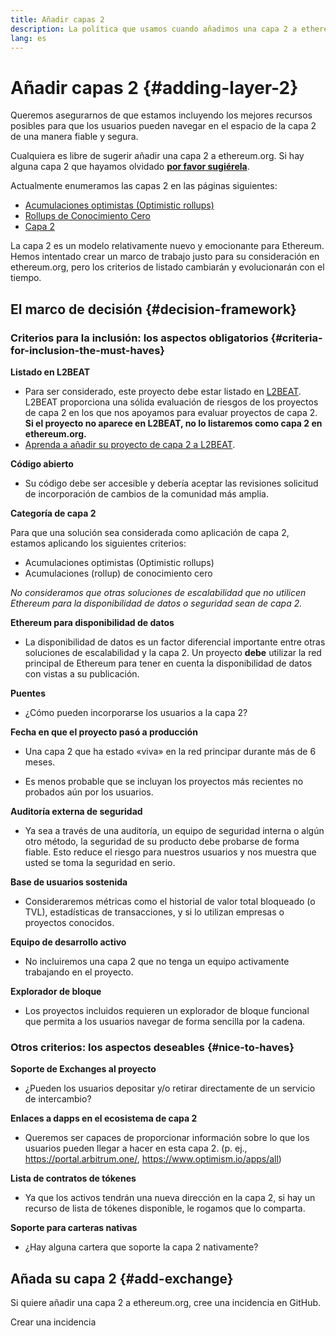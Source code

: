 ```yaml
---
title: Añadir capas 2
description: La política que usamos cuando añadimos una capa 2 a ethereum.org
lang: es
---
```


# Añadir capas 2 \{#adding-layer-2}

Queremos asegurarnos de que estamos incluyendo los mejores recursos posibles para que los usuarios pueden navegar en el espacio de la capa 2 de una manera fiable y segura.

Cualquiera es libre de sugerir añadir una capa 2 a ethereum.org. Si hay alguna capa 2 que hayamos olvidado **[ por favor sugiérela](https://github.com/ethereum/ethereum-org-website/issues/new?assignees=&labels=feature+%3Asparkles%3A%2Ccontent+%3Afountain_pen%3A&template=suggest_layer2.yaml)**.

Actualmente enumeramos las capas 2 en las páginas siguientes:

- [Acumulaciones optimistas (Optimistic rollups)](/developers/docs/scaling/optimistic-rollups/)
- [Rollups de Conocimiento Cero](/developers/docs/scaling/zk-rollups/)
- [Capa 2](/layer-2/)

La capa 2 es un modelo relativamente nuevo y emocionante para Ethereum. Hemos intentado crear un marco de trabajo justo para su consideración en ethereum.org, pero los criterios de listado cambiarán y evolucionarán con el tiempo.

## El marco de decisión \{#decision-framework}

### Criterios para la inclusión: los aspectos obligatorios \{#criteria-for-inclusion-the-must-haves}

**Listado en L2BEAT**

- Para ser considerado, este proyecto debe estar listado en [L2BEAT](https://l2beat.com). L2BEAT proporciona una sólida evaluación de riesgos de los proyectos de capa 2 en los que nos apoyamos para evaluar proyectos de capa 2. **Si el proyecto no aparece en L2BEAT, no lo listaremos como capa 2 en ethereum.org.**
- [Aprenda a añadir su proyecto de capa 2 a L2BEAT](https://github.com/l2beat/l2beat/blob/master/CONTRIBUTING.md).

**Código abierto**

- Su código debe ser accesible y debería aceptar las revisiones solicitud de incorporación de cambios de la comunidad más amplia.

**Categoría de capa 2**

Para que una solución sea considerada como aplicación de capa 2, estamos aplicando los siguientes criterios:

- Acumulaciones optimistas (Optimistic rollups)
- Acumulaciones (rollup) de conocimiento cero

_No consideramos que otras soluciones de escalabilidad que no utilicen Ethereum para la disponibilidad de datos o seguridad sean de capa 2._

**Ethereum para disponibilidad de datos**

- La disponibilidad de datos es un factor diferencial importante entre otras soluciones de escalabilidad y la capa 2. Un proyecto **debe** utilizar la red principal de Ethereum para tener en cuenta la disponibilidad de datos con vistas a su publicación.

**Puentes**

- ¿Cómo pueden incorporarse los usuarios a la capa 2?

**Fecha en que el proyecto pasó a producción**

- Una capa 2 que ha estado «viva» en la red principar durante más de 6 meses.

- Es menos probable que se incluyan los proyectos más recientes no probados aún por los usuarios.

**Auditoría externa de seguridad**

- Ya sea a través de una auditoría, un equipo de seguridad interna o algún otro método, la seguridad de su producto debe probarse de forma fiable. Esto reduce el riesgo para nuestros usuarios y nos muestra que usted se toma la seguridad en serio.

**Base de usuarios sostenida**

- Consideraremos métricas como el historial de valor total bloqueado (o TVL), estadísticas de transacciones, y si lo utilizan empresas o proyectos conocidos.

**Equipo de desarrollo activo**

- No incluiremos una capa 2 que no tenga un equipo activamente trabajando en el proyecto.

**Explorador de bloque**

- Los proyectos incluidos requieren un explorador de bloque funcional que permita a los usuarios navegar de forma sencilla por la cadena.

### Otros criterios: los aspectos deseables \{#nice-to-haves}

**Soporte de Exchanges al proyecto**

- ¿Pueden los usuarios depositar y/o retirar directamente de un servicio de intercambio?

**Enlaces a dapps en el ecosistema de capa 2**

- Queremos ser capaces de proporcionar información sobre lo que los usuarios pueden llegar a hacer en esta capa 2. (p. ej., https://portal.arbitrum.one/, https://www.optimism.io/apps/all)

**Lista de contratos de tókenes**

- Ya que los activos tendrán una nueva dirección en la capa 2, si hay un recurso de lista de tókenes disponible, le rogamos que lo comparta.

**Soporte para carteras nativas**

- ¿Hay alguna cartera que soporte la capa 2 nativamente?

## Añada su capa 2 \{#add-exchange}

Si quiere añadir una capa 2 a ethereum.org, cree una incidencia en GitHub.

<ButtonLink to="https://github.com/ethereum/ethereum-org-website/issues/new?assignees=&labels=feature+%3Asparkles%3A%2Ccontent+%3Afountain_pen%3A&template=suggest_layer2.yaml">
  Crear una incidencia
</ButtonLink>
